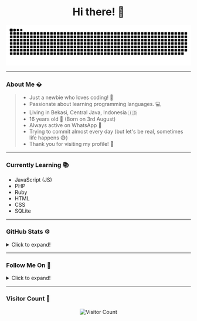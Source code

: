 <h1 align="center">Hi there! 👋</h1>

<p align="center">
  <img src="https://github.com/Platane/snk/raw/output/github-contribution-grid-snake.svg" alt="Snake animation" />
</p>

--------

### About Me �

> * Just a newbie who loves coding! 🚀
> * Passionate about learning programming languages. 💻
> * Living in Bekasi, Central Java, Indonesia 🇮🇩
> * 16 years old 🎂 (Born on 3rd August)
> * Always active on WhatsApp 📱
> * Trying to commit almost every day (but let's be real, sometimes life happens 😅)
> * Thank you for visiting my profile! 🙏

--------

### Currently Learning 📚

* JavaScript (JS) 
* PHP 
* Ruby 
* HTML 
* CSS 
* SQLite 

--------

### GitHub Stats ⚙️

<details>
  <summary>Click to expand!</summary><br/>

  <p align="center">
    <a href="https://github.com/branpedia">
      <img src="https://github-readme-stats.vercel.app/api/top-langs/?username=branpedia&layout=compact&theme=nightowl" alt="Top Languages" />
    </a>
  </p>

  <p align="center">
    <a href="https://github.com/branpedia">
      <img src="https://github-profile-summary-cards.vercel.app/api/cards/profile-details?username=branpedia&theme=monokai" alt="GitHub Stats" />
    </a>
  </p>

</details>

--------

### Follow Me On 🧧

<details>
  <summary>Click to expand!</summary><br/>

  <p align="center">
    <a href="https://www.instagram.com/bran_pedia">
      <img src="https://img.shields.io/badge/Instagram-E4405F?style=for-the-badge&logo=instagram&logoColor=white" alt="Instagram" />
    </a>
  </p>

  <p align="center">
    <a href="https://wa.me/6285795600265">
      <img src="https://img.shields.io/badge/WhatsApp-25D366?style=for-the-badge&logo=whatsapp&logoColor=white" alt="WhatsApp" />
    </a>
  </p>

  <p align="center">
    <a href="https://github.com/branpedia">
      <img src="https://img.shields.io/badge/GitHub-181717?style=for-the-badge&logo=github&logoColor=white" alt="GitHub" />
    </a>
  </p>

</details>

--------

### Visitor Count 👀

<p align="center">
  <img align="center" alt="Visitor Count" src="https://count.getloli.com/get/@:branpedia?theme=rule34" />
</p>
